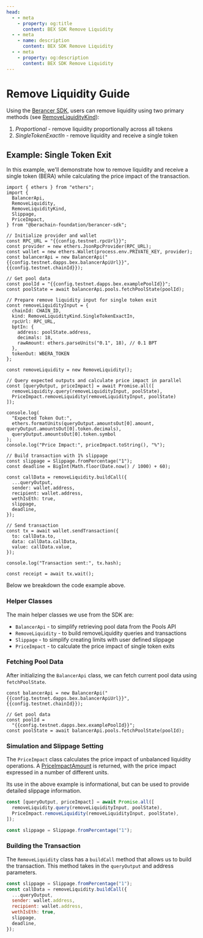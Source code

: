 ```yaml
---
head:
  - - meta
    - property: og:title
      content: BEX SDK Remove Liquidity
  - - meta
    - name: description
      content: BEX SDK Remove Liquidity
  - - meta
    - property: og:description
      content: BEX SDK Remove Liquidity
---
```


<script setup>
  import config from '@berachain/config/constants.json';
</script>

# Remove Liquidity Guide

Using the [Berancer SDK](https://github.com/berachain-foundation/berancer-sdk), users can remove liquidity using two primary methods (see [RemoveLiquidityKind](https://github.com/berachain/berancer-sdk/blob/main/src/entities/removeLiquidity/types.ts)):

1. _Proportional_ - remove liquidity proportionally across all tokens
2. _SingleTokenExactIn_ - remove liquidity and receive a single token

## Example: Single Token Exit

In this example, we'll demonstrate how to remove liquidity and receive a single token (BERA) while calculating the price impact of the transaction.

```js-vue
import { ethers } from "ethers";
import {
  BalancerApi,
  RemoveLiquidity,
  RemoveLiquidityKind,
  Slippage,
  PriceImpact,
} from "@berachain-foundation/berancer-sdk";

// Initialize provider and wallet
const RPC_URL = "{{config.testnet.rpcUrl}}";
const provider = new ethers.JsonRpcProvider(RPC_URL);
const wallet = new ethers.Wallet(process.env.PRIVATE_KEY, provider);
const balancerApi = new BalancerApi("{{config.testnet.dapps.bex.balancerApiUrl}}", {{config.testnet.chainId}});

// Get pool data
const poolId = "{{config.testnet.dapps.bex.examplePoolId}}";
const poolState = await balancerApi.pools.fetchPoolState(poolId);

// Prepare remove liquidity input for single token exit
const removeLiquidityInput = {
  chainId: CHAIN_ID,
  kind: RemoveLiquidityKind.SingleTokenExactIn,
  rpcUrl: RPC_URL,
  bptIn: {
    address: poolState.address,
    decimals: 18,
    rawAmount: ethers.parseUnits("0.1", 18), // 0.1 BPT
  },
  tokenOut: WBERA_TOKEN
};

const removeLiquidity = new RemoveLiquidity();

// Query expected outputs and calculate price impact in parallel
const [queryOutput, priceImpact] = await Promise.all([
  removeLiquidity.query(removeLiquidityInput, poolState),
  PriceImpact.removeLiquidity(removeLiquidityInput, poolState)
]);

console.log(
  "Expected Token Out:",
  ethers.formatUnits(queryOutput.amountsOut[0].amount, queryOutput.amountsOut[0].token.decimals),
  queryOutput.amountsOut[0].token.symbol
);
console.log("Price Impact:", priceImpact.toString(), "%");

// Build transaction with 1% slippage
const slippage = Slippage.fromPercentage("1");
const deadline = BigInt(Math.floor(Date.now() / 1000) + 60);

const callData = removeLiquidity.buildCall({
  ...queryOutput,
  sender: wallet.address,
  recipient: wallet.address,
  wethIsEth: true,
  slippage,
  deadline,
});

// Send transaction
const tx = await wallet.sendTransaction({
  to: callData.to,
  data: callData.callData,
  value: callData.value,
});

console.log("Transaction sent:", tx.hash);

const receipt = await tx.wait();
```

Below we breakdown the code example above.

### Helper Classes

The main helper classes we use from the SDK are:

- `BalancerApi` - to simplify retrieving pool data from the Pools API
- `RemoveLiquidity` - to build removeLiquidity queries and transactions
- `Slippage` - to simplify creating limits with user defined slippage
- `PriceImpact` - to calculate the price impact of single token exits

### Fetching Pool Data

After initializing the `BalancerApi` class, we can fetch current pool data using `fetchPoolState`.

```js-vue
const balancerApi = new BalancerApi("{{config.testnet.dapps.bex.balancerApiUrl}}", {{config.testnet.chainId}});

// Get pool data
const poolId =
  "{{config.testnet.dapps.bex.examplePoolId}}";
const poolState = await balancerApi.pools.fetchPoolState(poolId);
```

### Simulation and Slippage Setting

The `PriceImpact` class calculates the price impact of unbalanced liquidity operations. A [PriceImpactAmount](https://github.com/berachain/berancer-sdk/blob/main/src/entities/priceImpactAmount.ts#L4) is returned, with the price impact expressed in a number of different units.

Its use in the above example is informational, but can be used to provide detailed slippage information.

```js
const [queryOutput, priceImpact] = await Promise.all([
  removeLiquidity.query(removeLiquidityInput, poolState),
  PriceImpact.removeLiquidity(removeLiquidityInput, poolState),
]);

const slippage = Slippage.fromPercentage("1");
```

### Building the Transaction

The `RemoveLiquidity` class has a `buildCall` method that allows us to build the transaction. This method takes in the `queryOutput` and address parameters.

```js
const slippage = Slippage.fromPercentage("1");
const callData = removeLiquidity.buildCall({
  ...queryOutput,
  sender: wallet.address,
  recipient: wallet.address,
  wethIsEth: true,
  slippage,
  deadline,
});
```

